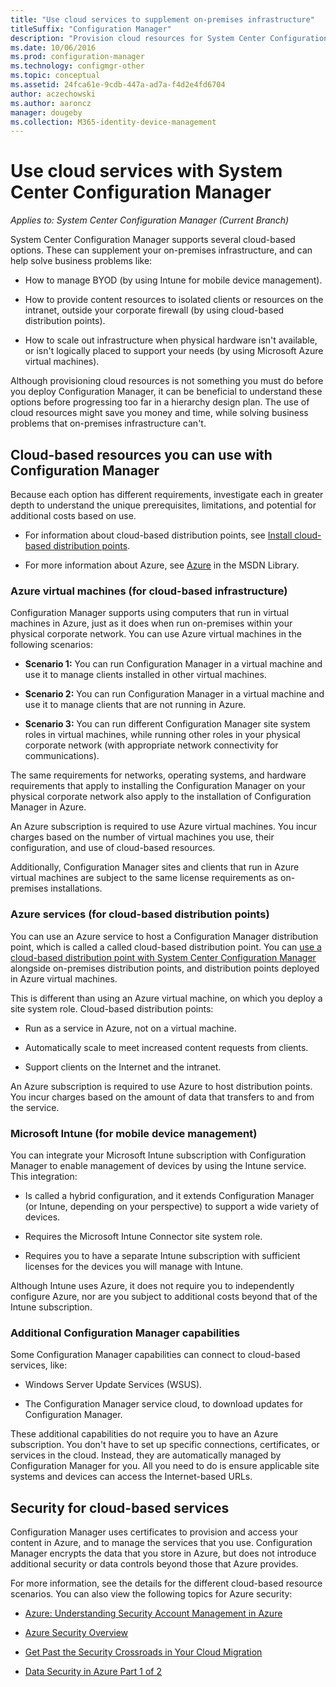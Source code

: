 ```yaml
---
title: "Use cloud services to supplement on-premises infrastructure"
titleSuffix: "Configuration Manager"
description: "Provision cloud resources for System Center Configuration Manager to supplement your on-premises infrastructure."
ms.date: 10/06/2016
ms.prod: configuration-manager
ms.technology: configmgr-other
ms.topic: conceptual
ms.assetid: 24fca61e-9cdb-447a-ad7a-f4d2e4fd6704
author: aczechowski
ms.author: aaroncz
manager: dougeby
ms.collection: M365-identity-device-management
---
```

# Use cloud services with System Center Configuration Manager

*Applies to: System Center Configuration Manager (Current Branch)*

System Center Configuration Manager supports several cloud-based options. These can supplement your on-premises infrastructure, and can help solve business problems like:  

-   How to manage BYOD (by using Intune for mobile device management).  

-   How to provide content resources to isolated clients or resources on the intranet, outside your corporate firewall (by using cloud-based distribution points).  

-   How to scale out infrastructure when physical hardware isn't available, or isn't logically placed to support your needs (by using Microsoft Azure virtual machines).  

Although provisioning cloud resources is not something you must do before you deploy Configuration Manager, it can be beneficial to understand these options before progressing too far in a hierarchy design plan. The use of cloud resources might save you money and time, while solving business problems that on-premises infrastructure can't.  

## Cloud-based resources you can use with Configuration Manager  
 Because each option has different requirements, investigate each in greater depth to understand the unique prerequisites, limitations, and potential for additional costs based on use.  

-   For information about cloud-based distribution points, see [Install cloud-based distribution points](/sccm/core/servers/deploy/configure/install-cloud-based-distribution-points-in-microsoft-azure).

-   For more information about Azure, see [Azure](http://go.microsoft.com/fwlink/p/?LinkId=262965) in the MSDN Library.  

### Azure virtual machines (for cloud-based infrastructure)  
 Configuration Manager supports using computers that run in virtual machines in Azure, just as it does when run on-premises within your physical corporate network. You can use Azure virtual machines in the following scenarios:  

-   **Scenario 1:** You can run Configuration Manager in a virtual machine and use it to manage clients installed in other virtual machines.  

-   **Scenario 2:** You can run Configuration Manager in a virtual machine and use it to manage clients that are not running in Azure.  

-   **Scenario 3:** You can run different Configuration Manager site system roles in virtual machines, while running other roles in your physical corporate network (with appropriate network connectivity for communications).  

The same requirements for networks, operating systems, and hardware requirements that apply to installing the Configuration Manager on your physical corporate network also apply to the installation of Configuration Manager in Azure.  

An Azure subscription is required to use Azure virtual machines. You incur charges based on the number of virtual machines you use, their configuration, and use of cloud-based resources.  

Additionally, Configuration Manager sites and clients that run in Azure virtual machines are subject to the same license requirements as on-premises installations.  

### Azure services (for cloud-based distribution points)  
 You can use an Azure service to host a Configuration Manager distribution point, which is called a called cloud-based distribution point. You can [use a cloud-based distribution point with System Center Configuration Manager](../../core/plan-design/hierarchy/use-a-cloud-based-distribution-point.md) alongside on-premises distribution points, and distribution points deployed in Azure virtual machines.  

 This is different than using an Azure virtual machine, on which you deploy a site system role. Cloud-based distribution points:  

-   Run as a service in Azure, not on a virtual machine.  

-   Automatically scale to meet increased content requests from clients.  

-   Support clients on the Internet and the intranet.  

An Azure subscription is required to use Azure to host distribution points. You incur charges based on the amount of data that transfers to and from the service.  

### Microsoft Intune (for mobile device management)  
 You can integrate your Microsoft Intune subscription with Configuration Manager to enable management of devices by using the Intune service. This integration:  

-   Is called a hybrid configuration, and it extends Configuration Manager (or Intune, depending on your perspective) to support a wide variety of devices.  

-   Requires the Microsoft Intune Connector site system role.  

-   Requires you to have a separate Intune subscription with sufficient licenses for the devices you will manage with Intune.  

Although Intune uses Azure, it does not require you to independently configure Azure, nor are you subject to additional costs beyond that of the Intune subscription.  

### Additional Configuration Manager capabilities  
 Some Configuration Manager capabilities can connect to cloud-based services, like:  

-   Windows Server Update Services (WSUS).  

-   The Configuration Manager service cloud, to download updates for Configuration Manager.  

These additional capabilities do not require you to have an Azure subscription. You don't have to set up specific connections, certificates, or services in the cloud. Instead, they are automatically managed by Configuration Manager for you. All you need to do is ensure applicable site systems and devices can access the Internet-based URLs.  

##  <a name="BKMK_CloudSec"></a> Security for cloud-based services  
 Configuration Manager uses certificates to provision and access your content in Azure, and to manage the services that you use. Configuration Manager encrypts the data that you store in Azure, but does not introduce additional security or data controls beyond those that Azure provides.  

 For more information, see the details for the different cloud-based resource scenarios. You can also view the following topics for Azure security:  

-   [Azure: Understanding Security Account Management in Azure](http://go.microsoft.com/fwlink/p/?LinkId=262968)  

-   [Azure Security Overview](http://go.microsoft.com/fwlink/p/?LinkId=262970)  

-   [Get Past the Security Crossroads in Your Cloud Migration](http://go.microsoft.com/fwlink/p/?LinkId=262971)  

-   [Data Security in Azure Part 1 of 2](http://go.microsoft.com/fwlink/p/?LinkId=262974)  
